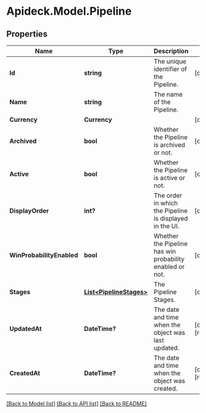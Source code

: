 # Apideck.Model.Pipeline

## Properties

Name | Type | Description | Notes
------------ | ------------- | ------------- | -------------
**Id** | **string** | The unique identifier of the Pipeline. | [optional] 
**Name** | **string** | The name of the Pipeline. | 
**Currency** | **Currency** |  | [optional] 
**Archived** | **bool** | Whether the Pipeline is archived or not. | [optional] 
**Active** | **bool** | Whether the Pipeline is active or not. | [optional] 
**DisplayOrder** | **int?** | The order in which the Pipeline is displayed in the UI. | [optional] 
**WinProbabilityEnabled** | **bool** | Whether the Pipeline has win probability enabled or not. | [optional] 
**Stages** | [**List&lt;PipelineStages&gt;**](PipelineStages.md) | The Pipeline Stages. | [optional] 
**UpdatedAt** | **DateTime?** | The date and time when the object was last updated. | [optional] [readonly] 
**CreatedAt** | **DateTime?** | The date and time when the object was created. | [optional] [readonly] 

[[Back to Model list]](../README.md#documentation-for-models) [[Back to API list]](../README.md#documentation-for-api-endpoints) [[Back to README]](../README.md)

